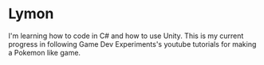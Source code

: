 # Lymon
I'm learning how to code in C# and how to use Unity. This is my current progress in following Game Dev Experiments's youtube tutorials for making a Pokemon like game.
